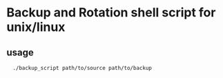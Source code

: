 # Backup and Rotation shell script for unix/linux

## usage
```sh
  ./backup_script path/to/source path/to/backup
```
